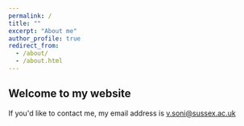 ```yaml
---
permalink: /
title: ""
excerpt: "About me"
author_profile: true
redirect_from: 
  - /about/
  - /about.html
---
```


<h2>Welcome to my website</h2>

If you'd like to contact me, my email address is v.soni@sussex.ac.uk
